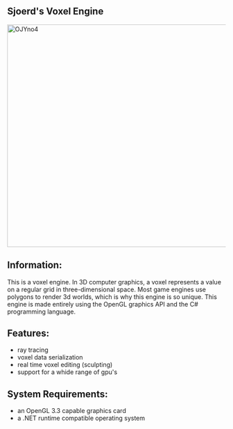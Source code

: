 ## Sjoerd's Voxel Engine
<img width="512" alt="OJYno4" src="https://github.com/sjoerdev/voxel-engine/assets/59654421/bfb4d15b-2daa-4ade-b79d-b77b257b951d">

## Information:
This is a voxel engine. In 3D computer graphics, a voxel represents a value on a regular grid in three-dimensional space. Most game engines use polygons to render 3d worlds, which is why this engine is so unique. This engine is made entirely using the OpenGL graphics API and the C# programming language.

## Features:
- ray tracing
- voxel data serialization
- real time voxel editing (sculpting)
- support for a whide range of gpu's

## System Requirements:
- an OpenGL 3.3 capable graphics card
- a .NET runtime compatible operating system
